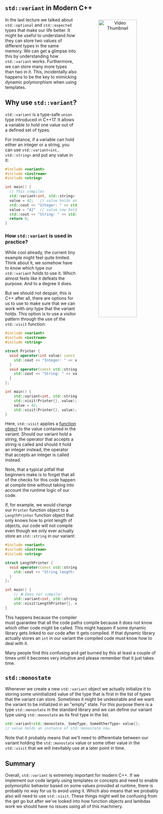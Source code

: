 
`std::variant` in Modern C++
--

<p align="center">
  <a href="https://youtu.be/dummy_link"><img src="https://img.youtube.com/vi/dummy_link/maxresdefault.jpg" alt="Video Thumbnail" align="right" width=50% style="margin: 0.5rem"></a>
</p>

In the last lecture we talked about `std::optional` and `std::expected` types that make our life better. It might be useful to understand _how_ they can store two values of different types in the same memory. We can get a glimpse into this by understanding how `std::variant` works. Furthermore, we can store many more types than two in it. This, incidentally also happens to be the key to mimicking dynamic polymorphism when using templates.

<!-- Intro -->

## Why use `std::variant`?

`std::variant` is a type-safe `union` type introduced in C++17. It allows a variable to hold one value out of a defined set of types.

For instance, if a variable can hold either an integer or a string, you can use `std::variant<int, std::string>` and put any value in it:
```cpp
#include <variant>
#include <iostream>
#include <string>

int main() {
  // This compiles
  std::variant<int, std::string> value;
  value = 42;   // value holds an int.
  std::cout << "Integer: " << std::get<int>(value) << '\n';
  value = "42"  // value now holds a string.
  std::cout << "String: " << std::get<std::string>(value) << '\n';
  return 0;
}
```

### How `std::variant` is used in practice?
While cool already, the current tiny example might feel quite limited. Think about it, we somehow have to _know_ which type our `std::variant` holds to use it. Which almost feels like it defeats the purpose. And to a degree it does.

But we should not despair, this is C++ after all, there are options for us to use to make sure that we can work with _any_ type that the variant holds. This option is to use a visitor pattern through the use of the `std::visit` function:

```cpp
#include <variant>
#include <iostream>
#include <string>

struct Printer {
  void operator(int value) const {
    std::cout << "Integer: " << value << '\n';
  }
  void operator(const std::string& value) const {
    std::cout << "String: " << value << '\n';
  }
};

int main() {
    std::variant<int, std::string> value = "Hello, Variant!";
    std::visit(Printer{}, value);
    value = 42;
    std::visit(Printer{}, value);
}
```
Here, `std::visit` applies a [function object](lambdas.md#before-lambdas-we-had-function-objects-or-functors) to the value contained in the variant. Should our variant hold a string, the operator that accepts a string is called and should it hold an integer instead, the operator that accepts an integer is called instead.

Note, that a typical pitfall that beginners make is to forget that all of the checks for this code happen at compile time without taking into account the runtime logic of our code.

If, for example, we would change our `Printer` function object to a `LengthPrinter` function object that only knows how to print length of objects, our code will not compile even though we only ever actually store an `std::string` in our variant:
```cpp
#include <variant>
#include <iostream>
#include <string>

struct LengthPrinter {
  void operator(const std::string& value) const {
    std::cout << "String length: " << value.size() << '\n';
  }
};

int main() {
    // ❌ Does not compile!
    std::variant<int, std::string> value = "Hello, Variant!";
    std::visit(LengthPrinter{}, value);
}
```
This happens because the compiler must guarantee that all the code paths compile because it does not know which other code might be called. This might happen if some dynamic library gets linked to our code after it gets compiled. If that dynamic library actually stores an `int` in our variant the compiled code must know how to deal with it.

Many people find this confusing and get burned by this at least a couple of times until it becomes very intuitive and please remember that it just takes time.

## `std::monostate`
Whenever we create a new `std::variant` object we actually initialize it to storing some uninitialized value of the type that is first in the list of types that the variant can store. Sometimes it might be undesirable and we want the variant to be initialized in an "empty" state. For this purpose there is a type `std::monostate` in the standard library and we can define our variant type using `std::monostate` as its first type in the list.
```cpp
std::variant<std::monostate, SomeType, SomeOtherType> value{};
// value holds an instance of std::monostate now.
```

Note that it probably means that we'll need to differentiate between our variant holding the `std::monostate` value or some other value in the `std::visit` that we will inevitably use at a later point in time.


## **Summary**

Overall, `std::variant` is extremely important for modern C++. If we implement our code largely using templates or concepts and need to enable polymorphic behavior based on some values provided at runtime, there is probably no way for us to avoid using it. Which also means that we probably also will need to use `std::visit`. These things might well be confusing from the get go but after we've looked into how function objects and lambdas work we should have no issues using all of this machinery.
